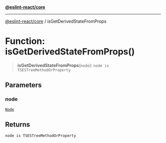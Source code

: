 [**@eslint-react/core**](../README.md)

***

[@eslint-react/core](../README.md) / isGetDerivedStateFromProps

# Function: isGetDerivedStateFromProps()

> **isGetDerivedStateFromProps**(`node`): `node is TSESTreeMethodOrProperty`

## Parameters

### node

[`Node`](../-internal-/type-aliases/Node.md)

## Returns

`node is TSESTreeMethodOrProperty`
